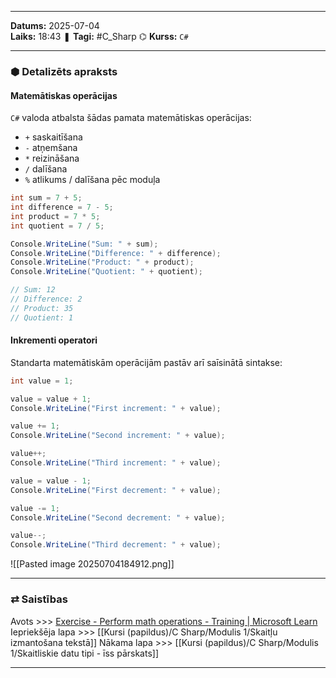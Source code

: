 ___
**Datums:** 2025-07-04   
**Laiks:** 18:43 
❚ **Tagi:** #C_Sharp 
⌬ **Kurss:**  `C#`

---
### ⬢ Detalizēts apraksts
#### Matemātiskas operācijas

`C#` valoda atbalsta šādas pamata matemātiskas operācijas:
- `+` saskaitīšana
- `-` atņemšana
- `*` reizināšana
- `/` dalīšana
- `%` atlikums / dalīšana pēc moduļa

```csharp
int sum = 7 + 5;
int difference = 7 - 5;
int product = 7 * 5;
int quotient = 7 / 5;

Console.WriteLine("Sum: " + sum);
Console.WriteLine("Difference: " + difference);
Console.WriteLine("Product: " + product);
Console.WriteLine("Quotient: " + quotient);

// Sum: 12
// Difference: 2
// Product: 35
// Quotient: 1
```

#### Inkrementi operatori

Standarta matemātiskām operācijām pastāv arī saīsinātā sintakse:

```csharp
int value = 1;

value = value + 1;
Console.WriteLine("First increment: " + value);

value += 1;
Console.WriteLine("Second increment: " + value);

value++;
Console.WriteLine("Third increment: " + value);

value = value - 1;
Console.WriteLine("First decrement: " + value);

value -= 1;
Console.WriteLine("Second decrement: " + value);

value--;
Console.WriteLine("Third decrement: " + value);
```

![[Pasted image 20250704184912.png]]

---
### ⇄ Saistības
Avots >>> [Exercise - Perform math operations - Training \| Microsoft Learn](https://learn.microsoft.com/en-us/training/modules/csharp-basic-operations/3-exercise-math-operators)
Iepriekšēja lapa >>> [[Kursi (papildus)/C Sharp/Modulis 1/Skaitļu izmantošana tekstā]]
Nākama lapa >>> [[Kursi (papildus)/C Sharp/Modulis 1/Skaitliskie datu tipi - īss pārskats]]
___